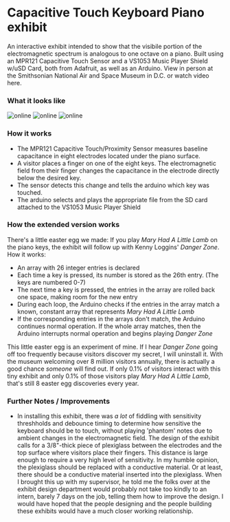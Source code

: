 # Capacitive Touch Keyboard Piano exhibit
An interactive exhibit intended to show that the visibile portion of the electromagnetic spectrum is analogous to one octave on a piano. Built using an MPR121 Capacitive Touch Sensor and a VS1053 Music Player Shield w/uSD Card, both from Adafruit, as well as an Arduino. View in person at the Smithsonian National Air and Space Museum in D.C. or watch video here.

### What it looks like
![online](https://github.com/zjin666/NASM-Internship-2015/blob/master/Capacitive%20Touch%20Piano/IMG_0865.JPG)
![online](https://github.com/zjin666/NASM-Internship-2015/blob/master/Capacitive%20Touch%20Piano/IMG_0866.JPG)
![online](https://github.com/zjin666/NASM-Internship-2015/blob/master/Capacitive%20Touch%20Piano/IMG_0869.JPG)

### How it works
* The MPR121 Capacitive Touch/Proximity Sensor measures baseline capacitance in eight electrodes located under the piano surface.
* A visitor places a finger on one of the eight keys. The electromagnetic field from their finger changes the capacitance in the electrode directly below the desired key.
* The sensor detects this change and tells the arduino which key was touched.
* The arduino selects and plays the appropriate file from the SD card attached to the VS1053 Music Player Shield

### How the extended version works
There's a little easter egg we made: If you play *Mary Had A Little Lamb* on the piano keys, the exhibit will follow up with Kenny Loggins' *Danger Zone*. How it works:
* An array with 26 integer entries is declared
* Each time a key is pressed, its number is stored as the 26th entry. (The keys are numbered 0-7)
* The next time a key is pressed, the entries in the array are rolled back one space, making room for the new entry
* During each loop, the Arduino checks if the entries in the array match a known, constant array that represents *Mary Had A Little Lamb*
* If the corresponding entries in the arrays don't match, the Arduino continues normal operation. If the whole array matches, then the Arduino interrupts normal operation and begins playing *Danger Zone*

This little easter egg is an experiment of mine. If I hear *Danger Zone* going off too frequently because visitors discover my secret, I will uninstall it.
With the museum welcoming over 8 million visitors annually, there is actually a good chance *someone* will find out. If only 0.1% of visitors interact with this tiny exhibit and only 0.1% of those visitors play *Mary Had A Little Lamb*, that's still 8 easter egg discoveries every year.

### Further Notes / Improvements
* In installing this exhibit, there was *a lot* of fiddling with sensitivity threshholds and debounce timing to determine how sensitive the keyboard should be to touch, without playing 'phantom' notes due to ambient changes in the electromagnetic field. The design of the exhibit calls for a 3/8"-thick piece of plexiglass between the electrodes and the top surface where visitors place their fingers. This distance is large enough to require a very high level of sensitivity. In my humble opinion, the plexiglass should be replaced with a conductive material. Or at least, there should be a conductive material inserted into the plexiglass. 
When I brought this up with my supervisor, he told me the folks over at the exhibit design department would probably not take too kindly to an intern, barely 7 days on the job, telling them how to improve the design. I would have hoped that the people designing and the people building these exhibits would have a much closer working relationship.  
